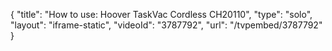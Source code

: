 {
    "title": "How to use: Hoover TaskVac Cordless CH20110",
    "type": "solo",
    "layout": "iframe-static",
    "videoId": "3787792",
    "url": "\/tvpembed\/3787792"
}